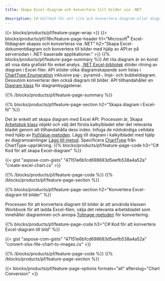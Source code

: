 ```yaml
---
title: Skapa Excel-diagram och konvertera till bilder via .NET

description: C# källkod för att rita och konvertera diagram eller diagram i Microsoft Excel med hjälp av .NET Library. 
---
```

{{< blocks/products/pf/feature-page-wrap >}}
{{< blocks/products/pf/i18n/feature-page-header h1="Microsoft<sup>&reg;</sup> Excel-fildiagram skapas och konverteras via .NET" h2="Skapa Excel-dokumentdiagram och konvertera till bilder med hjälp av API:er på serversidan i .NET-baserade applikationer." >}}
{{% blocks/products/pf/feature-page-summary %}}
Att rita diagram är en konst att visa data grafiskt för enkel analys. [.NET Excel-bibliotek](/cells/net/) stöder ritning av diagram i Excel-filer. API stöder olika diagramskapande som listas i [ChartType Enumeration](https://reference.aspose.com/cells/net/aspose.cells.charts/charttype) inklusive paj-, pyramid-, linje- och bubbeldiagram. Dessutom konverterar den också diagram till bilder. API tillhandahåller en [Diagram klass](https://reference.aspose.com/cells/net/aspose.cells.charts) för diagrambyggstenar.

{{% /blocks/products/pf/feature-page-summary %}}

{{% blocks/products/pf/feature-page-section h2="Skapa diagram i Excel-fil" %}}

Det är enkelt att skapa diagram med Excel API. Processen är, Skapa [Arbetsbok klass](https://reference.aspose.com/cells/net/aspose.cells/workbook) objekt och välj det första kalkylbladet eller det relevanta bladet genom att tillhandahålla dess index. Infoga de nödvändiga celldata med hjälp av [PutValue-metoden](https://reference.aspose.com/cells/net/aspose.cells/cell/methods/putvalue/index). Lägg till diagram i kalkylbladet med hjälp av diagramsamlingar [Lägg till metod](https://reference.aspose.com/cells/net/aspose.cells.charts/chartcollection/methods/add). Specificera [ChartType](https://reference.aspose.com/cells/net/aspose.cells.charts/charttype) från ChartType-uppräkning.
{{% blocks/products/pf/feature-page-code h3="C# Kod för att skapa Excel-diagram" %}}

{{< gist "aspose-com-gists" "47151e6b1cd698683d5eefb538a4a52a" "create-excel-chart.cs" >}}

{{% /blocks/products/pf/feature-page-code %}}
{{% /blocks/products/pf/feature-page-section %}}


{{% blocks/products/pf/feature-page-section h2="Konvertera Excel-diagram till bilder" %}}

Processen för att konvertera diagram till bilder är att använda klassen Workbook för att ladda Excel-filen, välja det relevanta arbetsbladet som innehåller diagrammen och anropa [ToImage-metoden](https://reference.aspose.com/cells/net/aspose.cells.charts.chart/toimage/methods/7) för konvertering.

{{% blocks/products/pf/feature-page-code h3="C# Kod för att konvertera Excel-diagram till bild" %}}

{{< gist "aspose-com-gists" "47151e6b1cd698683d5eefb538a4a52a" "convert-xlsx-file-chart-to-images.cs" >}}

{{% /blocks/products/pf/feature-page-code %}}
{{% /blocks/products/pf/feature-page-section %}}

{{< blocks/products/pf/feature-page-options formats="all" afterslug="Chart Conversion" >}}
